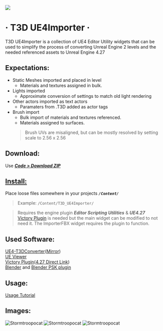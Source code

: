 ![](https://imgur.com/uxXfo56.png)

# &middot; T3D UE4Importer &middot;


T3D UE4Importer is a collection of UE4 Editor Utility widgets that can be used to simplify the process of converting Unreal Engine 2 levels and the needed referenced assets to Unreal Engine 4.27

## Expectations:

- Static Meshes imported and placed in level
   - Materials and textures assigned in bulk.
- Lights imported
   - Approximate conversion of settings to match old light rendering
- Other actors imported as text actors
   - Paramaters from .T3D added as actor tags
- Brush import
   - Bulk import of materials and textures referenced.
   - Materials assigned to surfaces.
   > Brush UVs are misaligned, but can be mostly resolved by setting scale to 2.56 x 2.56

## Download:

Use __*[Code > Download ZIP](../../archive/refs/heads/main.zip)*__

## [Install:](../../wiki/Install)

Place loose files somewhere in your projects __*`/Content/`*__

> Example: `/Content/T3D_UE4Importer/`

> Requires the engine plugin __*Editor Scripting Utilities*__ & __*UE4.27*__  
[Victory Plugin](https://forums.unrealengine.com/t/39-ramas-extra-blueprint-nodes-for-you-as-a-plugin-no-c-required/3448) is needed but the main widget can be modified to not need it. The ImporterFBX widget requires the plugin to function.


## Used Software:

[UE4-T3DConverter](https://forums.unrealengine.com/t/tool-ue4-t3d-converter-for-bsp-brushes/4057)([Mirror](https://drive.google.com/uc?id=1JA8__aWtyCOZEmQXkwmSCT_SESt6y0At&export=download))  
[UE Viewer](https://www.gildor.org/en/projects/umodel#files)  
[Victory Plugin](https://forums.unrealengine.com/t/39-ramas-extra-blueprint-nodes-for-you-as-a-plugin-no-c-required/3448)([4.27 Direct Link](https://www.mediafire.com/file/1snjjuxuoqs6b4g/VictoryPlugin27.zip/file))  
[Blender](https://www.blender.org/download/) and [Blender PSK plugin](https://github.com/matyalatte/blender3d_import_psk_psa/releases)

## Usage:

[Usage Tutorial](../../wiki/Usage-Tutorial)

## Images:

![Stormtroopocat](https://imgur.com/g5rgkG6.png "EUW_T3D_ActorImporter") ![Stormtroopocat](https://imgur.com/pA5uREG.png "EUW_LightHelper") ![Stormtroopocat](https://imgur.com/Vf9AKkZ.png "EUW_ImportFBX")
